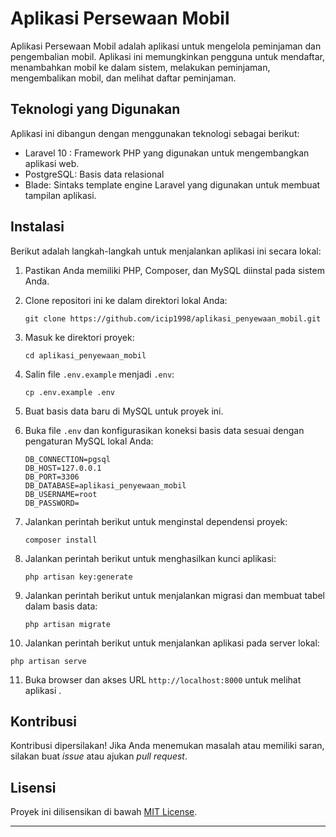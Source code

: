 # Aplikasi Persewaan Mobil

Aplikasi Persewaan Mobil adalah aplikasi untuk mengelola peminjaman dan pengembalian mobil. Aplikasi ini memungkinkan pengguna untuk mendaftar, menambahkan mobil ke dalam sistem, melakukan peminjaman, mengembalikan mobil, dan melihat daftar peminjaman.

## Teknologi yang Digunakan

Aplikasi ini dibangun dengan menggunakan teknologi sebagai berikut:

-   Laravel 10 : Framework PHP yang digunakan untuk mengembangkan aplikasi web.
-   PostgreSQL: Basis data relasional
-   Blade: Sintaks template engine Laravel yang digunakan untuk membuat tampilan aplikasi.

## Instalasi

Berikut adalah langkah-langkah untuk menjalankan aplikasi ini secara lokal:

1. Pastikan Anda memiliki PHP, Composer, dan MySQL diinstal pada sistem Anda.

2. Clone repositori ini ke dalam direktori lokal Anda:

    ```
    git clone https://github.com/icip1998/aplikasi_penyewaan_mobil.git
    ```

3. Masuk ke direktori proyek:

    ```
    cd aplikasi_penyewaan_mobil
    ```

4. Salin file `.env.example` menjadi `.env`:

    ```
    cp .env.example .env
    ```

5. Buat basis data baru di MySQL untuk proyek ini.

6. Buka file `.env` dan konfigurasikan koneksi basis data sesuai dengan pengaturan MySQL lokal Anda:

    ```
    DB_CONNECTION=pgsql
    DB_HOST=127.0.0.1
    DB_PORT=3306
    DB_DATABASE=aplikasi_penyewaan_mobil
    DB_USERNAME=root
    DB_PASSWORD=
    ```

7. Jalankan perintah berikut untuk menginstal dependensi proyek:

    ```
    composer install
    ```

8. Jalankan perintah berikut untuk menghasilkan kunci aplikasi:

    ```
    php artisan key:generate
    ```

9. Jalankan perintah berikut untuk menjalankan migrasi dan membuat tabel dalam basis data:

    ```
    php artisan migrate
    ```

10. Jalankan perintah berikut untuk menjalankan aplikasi pada server lokal:

```
php artisan serve
```

11. Buka browser dan akses URL `http://localhost:8000` untuk melihat aplikasi .

## Kontribusi

Kontribusi dipersilakan! Jika Anda menemukan masalah atau memiliki saran, silakan buat _issue_ atau ajukan _pull request_.

## Lisensi

Proyek ini dilisensikan di bawah [MIT License](LICENSE).

---
